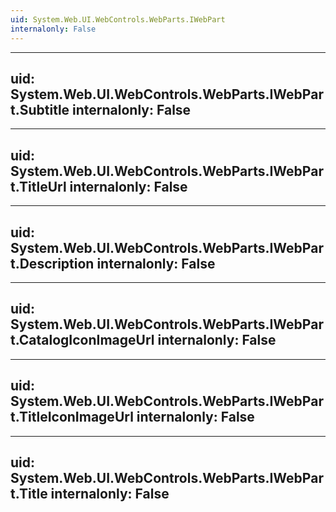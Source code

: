 ```yaml
---
uid: System.Web.UI.WebControls.WebParts.IWebPart
internalonly: False
---
```


---
uid: System.Web.UI.WebControls.WebParts.IWebPart.Subtitle
internalonly: False
---

---
uid: System.Web.UI.WebControls.WebParts.IWebPart.TitleUrl
internalonly: False
---

---
uid: System.Web.UI.WebControls.WebParts.IWebPart.Description
internalonly: False
---

---
uid: System.Web.UI.WebControls.WebParts.IWebPart.CatalogIconImageUrl
internalonly: False
---

---
uid: System.Web.UI.WebControls.WebParts.IWebPart.TitleIconImageUrl
internalonly: False
---

---
uid: System.Web.UI.WebControls.WebParts.IWebPart.Title
internalonly: False
---
